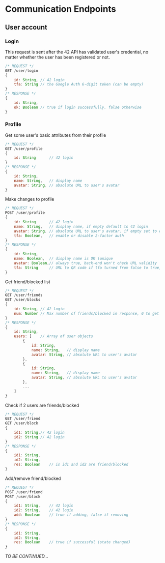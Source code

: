 # Communication Endpoints

## User account

### Login
This request is sent after the 42 API has validated user's credential, no matter whether the user has been registered or not.
```js
/* REQUEST */
GET /user/login
{
	id: String,	// 42 login
	tfa: String	// the Google Auth 6-digit token (can be empty)
}
/* RESPONSE */
{
	id: String,
	ok: Boolean	// true if login successfully, false otherwise
}
```
### Profile
Get some user's basic attributes from their profile
```js
/* REQUEST */
GET /user/profile
{
	id: String		// 42 login
}
/* RESPONSE */
{
	id: String,
	name: String,	// display name
	avatar: String,	// absolute URL to user's avatar
}
```
Make changes to profile
```js
/* REQUEST */
POST /user/profile
{
	id: String		// 42 login
	name: String,	// display name, if empty default to 42 login
	avatar: String,	// absolute URL to user's avatar, if empty set to default URL
	tfa: Boolean,	// enable or disable 2-factor auth
}
/* RESPONSE */
{
	id: String,
	name: Boolean,	// display name is OK (unique
	avatar: Boolean,// always true, back-end won't check URL validity
	tfa: String		// URL to QR code if tfa turned from false to true, else empty
}
```
Get friend/blocked list
```js
/* REQUEST */
GET /user/friends
GET /user/blocks
{
	id: String,	// 42 login
	num: Number	// Max number of friends/blocked in response, 0 to get everyone
}
/* RESPONSE */
{
	id: String,
	users: [	// Array of user objects
		{
			id: String,
			name: String,	// display name
			avatar: String,	// absolute URL to user's avatar
		},
		{
			id: String,
			name: String,	// display name
			avatar: String,	// absolute URL to user's avatar
		},
		...
	]
}
```
Check if 2 users are friends/blocked
```js
/* REQUEST */
GET /user/friend
GET /user/block
{
	id1: String,// 42 login
	id2: String	// 42 login
}
/* RESPONSE */
{
	id1: String,
	id2: String,
	res: Boolean	// is id1 and id2 are friend/blocked
}
```
Add/remove friend/blocked
```js
/* REQUEST */
POST /user/friend
POST /user/block
{
	id1: String,	// 42 login
	id2: String,	// 42 login
	add: Boolean	// true if adding, false if removing
}
/* RESPONSE */
{
	id1: String,
	id2: String,
	res: Boolean	// true if successful (state changed)
}
```
_TO BE CONTINUED..._
